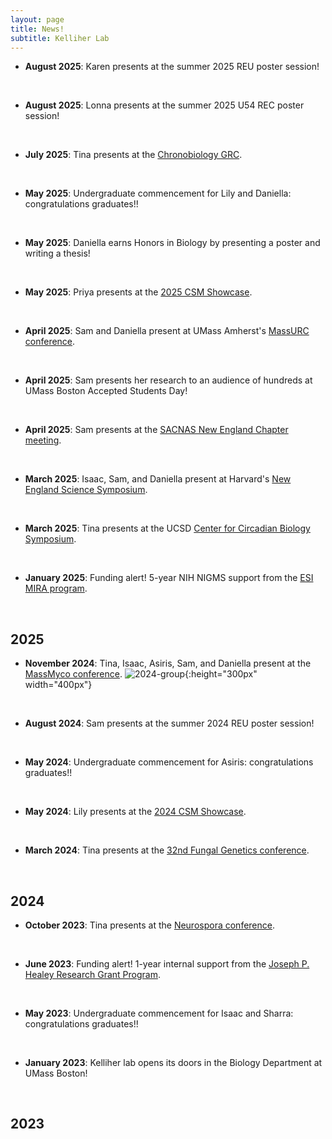 ```yaml
---
layout: page
title: News!
subtitle: Kelliher Lab
---
```


- **August 2025**: Karen presents at the summer 2025 REU poster session!
<br />

- **August 2025**: Lonna presents at the summer 2025 U54 REC poster session!
<br />

- **July 2025**: Tina presents at the <a href="https://www.grc.org/chronobiology-conference/2025/" target="_blank">Chronobiology GRC</a>.
<br />

- **May 2025**: Undergraduate commencement for Lily and Daniella: congratulations graduates!!
<br />

- **May 2025**: Daniella earns Honors in Biology by presenting a poster and writing a thesis!
<br />

- **May 2025**: Priya presents at the <a href="https://sites.google.com/view/csmshowcase/2025-showcase/booklet-photos/" target="_blank">2025 CSM Showcase</a>.
<br />

- **April 2025**: Sam and Daniella present at UMass Amherst's <a href="https://honorspaths.honors.umass.edu/massurc/" target="_blank">MassURC conference</a>.
<br />

- **April 2025**: Sam presents her research to an audience of hundreds at UMass Boston Accepted Students Day!
<br />

- **April 2025**: Sam presents at the <a href="https://ysacnas.wixsite.com/ysacnas/general-6/" target="_blank">SACNAS New England Chapter meeting</a>.
<br />

- **March 2025**: Isaac, Sam, and Daniella present at Harvard's <a href="https://bscp.org/event/new-england-science-symposium/" target="_blank">New England Science Symposium</a>.
<br />

- **March 2025**: Tina presents at the UCSD <a href="https://ccb.ucsd.edu/" target="_blank">Center for Circadian Biology Symposium</a>.
<br />

- **January 2025**: Funding alert! 5-year NIH NIGMS support from the <a href="https://reporter.nih.gov/search/vbd9ZsVDmUGx02lxb-h2-g/project-details/11019031/" target="_blank">ESI MIRA program</a>.
<br />

## 2025

- **November 2024**: Tina, Isaac, Asiris, Sam, and Daniella present at the <a href="https://massmyco.wordpress.com/program/massmyco-2024/" target="_blank">MassMyco conference</a>.
![2024-group](2024-11-02_IMG_1402_LabPhoto.jpg){:height="300px" width="400px"}
<br />

- **August 2024**: Sam presents at the summer 2024 REU poster session!
<br />

- **May 2024**: Undergraduate commencement for Asiris: congratulations graduates!!
<br />

- **May 2024**: Lily presents at the <a href="https://sites.google.com/view/csmshowcase/past-showcases/2024-showcase/booklet-photos/" target="_blank">2024 CSM Showcase</a>.
<br />

- **March 2024**: Tina presents at the <a href="https://genetics-gsa.org/fungal-2024/" target="_blank">32nd Fungal Genetics conference</a>.
<br />

## 2024

- **October 2023**: Tina presents at the <a href="https://neurospora.org/neurospora-2023-program/" target="_blank">Neurospora conference</a>.
<br />

- **June 2023**: Funding alert! 1-year internal support from the <a href="https://www.umb.edu/research/orsp/internal-funding-programs/" target="_blank">Joseph P. Healey Research Grant Program</a>.
<br />

- **May 2023**: Undergraduate commencement for Isaac and Sharra: congratulations graduates!!
<br />

- **January 2023**: Kelliher lab opens its doors in the Biology Department at UMass Boston!
<br />

## 2023
